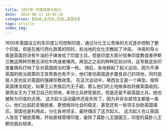 ```yaml
---
title: 1857年 印度民族大起义
date:  2023-08-31 10:50:28
categories: [阅读,全历史,历史,英国史]
tags: article
index_img: 
---
```


1600年英国设立的东印度公司控制印度，通过分化王公贵族的方式逐步控制了整个印度，但是在推行西化政策的同时，和当地的文化宗教起了冲突。
冲突的导火索是英国将涂有牛油的子弹发给了印度士兵，但是印度大部分信奉印度教或者伊斯兰教这两种宗教忌讳吃牛肉或者猪肉，再加之之前的种种区别对待，这导致这些印度雇佣兵打响了反对英国统治的第一枪。
随后，各地掀起了起义运动，因为不满英国的统治政策的王宫贵族也有不少，他们害怕英国逐步蚕食自己的领地，同时底层人民也反对英国的强硬宗教政策。
在这次运动中，章西女王是一个典型。按照英国律法规定，如果王公贵族后代无子嗣，那么他们的土地继承权将被英国收回，章西女王为了捍卫自己的领地，率领士兵拼死抵抗，但是还是不敌英国士兵，她也被称为印度的贞德。
这次起义运动最终还是失败了，因为并非全部领主都是一条心，他们比起赶走殖民者，更想维持社会的稳定，甚至还有一些领主协助英国镇压。英国也是利用此，分化各地领主，最终镇压了这次起义。
这次起义也让英国人改变了殖民策略，开始直辖管理印度，废除了莫卧儿王国国王，印度的莫卧儿王朝也就此结束。